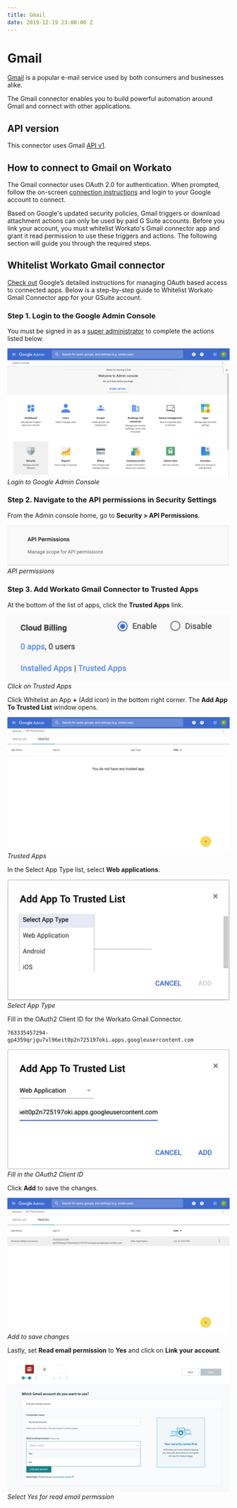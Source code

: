 ```yaml
---
title: Gmail
date: 2019-12-19 23:00:00 Z
---
```


# Gmail
[Gmail](https://www.google.com/gmail) is a popular e-mail service used by both consumers and businesses alike.

The Gmail connector enables you to build powerful automation around Gmail and connect with other applications.

## API version
This connector uses Gmail [API v1](https://developers.google.com/gmail/api/v1/reference/).

## How to connect to Gmail on Workato
The Gmail connector uses OAuth 2.0 for authentication. When prompted, follow the on-screen [connection instructions](https://docs.workato.com/connections.html) and login to your Google account to connect.

Based on Google's updated security policies, Gmail triggers or download attachment actions can only be used by paid G Suite accounts. Before you link your account, you must whitelist Workato's Gmail connector app and grant it read permission to use these triggers and actions. The following section will guide you through the required steps.

## Whitelist Workato Gmail connector
[Check out](https://support.google.com/a/answer/7281227) Google’s detailed instructions for managing OAuth based access to connected apps. Below is a step-by-step guide to Whitelist Workato Gmail Connector app for your GSuite account.

### Step 1. Login to the Google Admin Console
You must be signed in as a [super administrator](https://support.google.com/a/answer/2405986#super_admin) to complete the actions listed below.

![Login to Google admin console](/assets/images/gmail/admin-console.png)
*Login to Google Admin Console*

### Step 2. Navigate to the API permissions in Security Settings
From the Admin console home, go to **Security > API Permissions**.

![API permissions](/assets/images/gmail/api-permissions.png)
*API permissions*

### Step 3. Add Workato Gmail Connector to Trusted Apps  
At the bottom of the list of apps, click the **Trusted Apps** link.

![Click on Trusted Apps](/assets/images/gmail/trusted-apps.png)
*Click on Trusted Apps*

Click Whitelist an App **+** (Add icon) in the bottom right corner. The **Add App To Trusted List** window opens.

![Trusted Apps](/assets/images/gmail/add-trusted-app.png)
*Trusted Apps*

In the Select App Type list, select **Web applications**.

![Select App Type](/assets/images/gmail/select-app-type.png)
*Select App Type*

Fill in the OAuth2 Client ID for the Workato Gmail Connector.
```
763335457294-gp4359qrjgu7vl96eit0p2n725197oki.apps.googleusercontent.com
```

![Fill in the OAuth2 Client ID](/assets/images/gmail/add-client-id.png)
*Fill in the OAuth2 Client ID*

Click **Add** to save the changes.

![Add to save changes](/assets/images/gmail/add-app.png)
*Add to save changes*

Lastly, set **Read email permission** to **Yes** and click on **Link your account**.

![Select Yes for read email permission](/assets/images/gmail/select-read-email-permission.png)
*Select Yes for read email permission*
